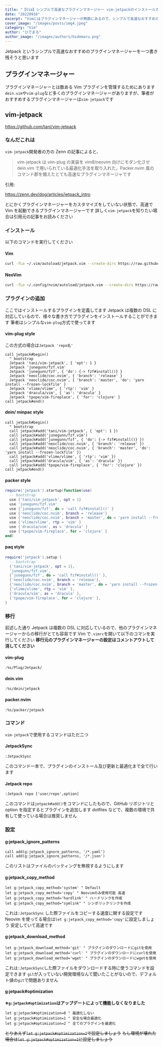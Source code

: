 ```yaml
---
title: "【Vim】シンプルで高速なプラグインマネージャー vim-jetpackのインストール方法と設定について"
date: "20220916"
excerpt: "Vimにはプラグインマネージャーが無数にあるので、シンプルで高速なおすすめのプラグインマネージャーを一つ書き残そうと思います"
cover_image: "/images/posts/img4.jpeg"
category: "Vim"
author: "ひでまる"
author_image: "/images/authors/hidemaru.png"
---
```


Jetpack というシンプルで高速なおすすめのプラグインマネージャーを一つ書き残そうと思います

## プラグインマネージャー

プラグインマネージャーとは数ある Vim プラグインを管理するためにあります
`dein.vim`や`vim-plug`など多くのプラグインマネージャーがありますが、筆者がおすすめするプラグインマネージャーは`vim-jetpack`です

## vim-jetpack

https://github.com/tani/vim-jetpack

### なんだこれは

`vim-jetpack`開発者の方の Zenn の記事によると、

> vim-jetpack は vim-plug の実装を vim8/neovim 向けにモダン化させ dein.vim で用いられている最適化手法を取り入れた，Packer.nvim 風のコマンド郡を備えたとても高速なプラグインマネージャです

引用:

https://zenn.dev/dog/articles/jetpack_intro

とにかくプラグインマネージャーをカスタマイズをしていない状態で、高速で Vim を起動できるプラグインマネージャーです
詳しく`vim-jetpack`を知りたい場合は引用元の記事をお読みください

### インストール

以下のコマンドを実行してください

#### Vim

```bash
curl -fLo ~/.vim/autoload/jetpack.vim --create-dirs https://raw.githubusercontent.com/tani/vim-jetpack/master/autoload/jetpack.vim
```

#### NeoVim

```bash
curl -fLo ~/.config/nvim/autoload/jetpack.vim --create-dirs https://raw.githubusercontent.com/tani/vim-jetpack/master/autoload/jetpack.vim
```

### プラグインの追加

ここではインストールするプラグインを定義してます
Jetpack は複数の DSL に対応しているので、様々な書き方でプラグインをインストールすることができます
筆者はシンプルな`vim-plug`方式で使ってます

#### vim-plug style

この方式の場合は`Jetpack 'repo名'`

```vim
call jetpack#begin()
  " bootstrap
  Jetpack 'tani/vim-jetpack', { 'opt': 1 }
  Jetpack 'junegunn/fzf.vim'
  Jetpack 'junegunn/fzf', { 'do': {-> fzf#install()} }
  Jetpack 'neoclide/coc.nvim', { 'branch': 'release' }
  Jetpack 'neoclide/coc.nvim', { 'branch': 'master', 'do': 'yarn install --frozen-lockfile' }
  Jetpack 'vlime/vlime', { 'rtp': 'vim' }
  Jetpack 'dracula/vim', { 'as': 'dracula' }
  Jetpack 'tpope/vim-fireplace', { 'for': 'clojure' }
call jetpack#end()
```

#### dein/ minpac style

```vim
call jetpack#begin()
  " bootstrap
  call jetpack#add('tani/vim-jetpack', { 'opt': 1 })
  call jetpack#add('junegunn/fzf.vim')
  call jetpack#add('junegunn/fzf', { 'do': {-> fzf#install()} })
  call jetpack#add('neoclide/coc.nvim', { 'branch': 'release' })
  call jetpack#add('neoclide/coc.nvim', { 'branch': 'master', 'do': 'yarn install --frozen-lockfile' })
  call jetpack#add('vlime/vlime', { 'rtp': 'vim' })
  call jetpack#add('dracula/vim', { 'as': 'dracula' })
  call jetpack#add('tpope/vim-fireplace', { 'for': 'clojure' })
call jetpack#end()
```

#### packer style

```lua
require('jetpack').startup(function(use)
  -- bootstrap
  use {'tani/vim-jetpack', opt = 1}
  use 'junegunn/fzf.vim'
  use {'junegunn/fzf', do = 'call fzf#install()' }
  use {'neoclide/coc.nvim', branch = 'release'}
  use {'neoclide/coc.nvim', branch = 'master', do = 'yarn install --frozen-lockfile'}
  use {'vlime/vlime', rtp = 'vim' }
  use {'dracula/vim', as = 'dracula' }
  use {'tpope/vim-fireplace', for = 'clojure' }
end)
```

#### paq style

```lua
require('jetpack').setup {
  -- bootstrap
  {'tani/vim-jetpack', opt = 1},
  'junegunn/fzf.vim',
  {'junegunn/fzf', do = 'call fzf#install()' },
  {'neoclide/coc.nvim', branch = 'release'},
  {'neoclide/coc.nvim', branch = 'master', do = 'yarn install --frozen-lockfile'},
  {'vlime/vlime', rtp = 'vim' },
  {'dracula/vim', as = 'dracula' },
  {'tpope/vim-fireplace', for = 'clojure' },
}
```

### 移行

前述した通り Jetpack は複数の DSL に対応しているので、他のプラグインマネージャーからの移行がとても容易です
Vim で`.vimrc`を開いて以下のコマンを実行してください
**移行元のプラグインマネージャーの設定はコメントアウトして消してください**

#### vim-plug

```vim
:%s/Plug/Jetpack/
```

#### dein.vim

```vim
:%s/dein/jetpack
```

#### packer.nvim

```vim
:%s/packer/jetpack
```

### コマンド

`vim-jetpack`で使用するコマンドはただ二つ

#### JetpackSync

```vim
:JetpackSync
```

このコマンド一本で、プラグインのインストール及び更新と最適化まで全て行います

#### Jetpack repo

```vim
:Jetpack repo ['user/repo',option]
```

このコマンドは`jetpack#add()`をコマンドにしたもので、GitHub リポジトリと option を指定するとプラグインを追加します
dotfiles などで、複数の環境で共有して使っている場合は推奨しません

### 設定

#### g:jetpack_ignore_patterns

```vim
call add(g:jetpack_ignore_patterns, '/*.yaml')
call add(g:jetpack_ignore_patterns, '/*.json')
```

このリストはファイルのバッティングを無視するようにします

#### g:jetpack_copy_method

```vim
let g:jetpack_copy_method='system' " Default
let g:jetpack_copy_method='copy' " Neovimのみ使用可能 高速
let g:jetpack_copy_method='hardlink' " ハードリンクを作成
let g:jetpack_copy_method="symlink" " シンポリックリンクを作成
```

これは`:JetpackSync` した際ファイルをコピーする速度に関する設定です
Neovim を使ってる場合は`let g:jetpack_copy_method='copy'`に設定しましょう
安定していて高速です

#### g:jetpack_download_method

```vim
let g:jetpack_download_method='git' " プラグインのダウンロードにgitを使用
let g:jetpack_download_method='curl' " プラグインのダウンロードにcurlを使用
let g:jetpack_download_method='wget' " プラグインのダウンロードにwgetを使用
```

これは`:JetpackSync`した際ファイルをダウンロードする時に使うコマンドを設定できます
`git`が入っていない開発環境なんて聞いたことがないので、デフォルト値の`git`で問題ありません

#### g:jetpack#optimization

**※`g:jetpack#optimization`はアップデートによって機能しなくなりました**

```vim
let g:jetpack#optimization=0 " 最適化しない
let g:jetpack#optimization=1 " 安全な場合最適化
let g:jetpack#optimization=2 " 全てのプラグインを最適化
```

~~とりあえず`let g:jetpack#optimization=2`で設定しましょう~~
~~もし環境が壊れた場合は`let g:jetpack#optimization=1`に設定しましょう~~

